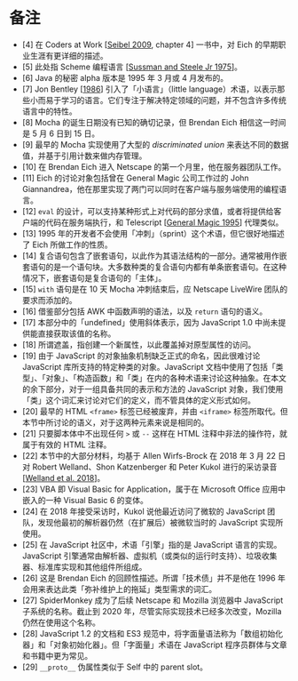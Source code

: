 # 备注

* <a id="4">[4]</a> 在 Coders at Work [[Seibel 2009](./references.md#codersatwork), chapter 4] 一书中，对 Eich 的早期职业生涯有更详细的描述。
* <a id="5">[5]</a> 此处指 Scheme 编程语言 [[Sussman and Steele Jr 1975](./references.md#Sussman75scheme:an)]。
* <a id="6">[6]</a> Java 的秘密 alpha 版本是 1995 年 3 月或 4 月发布的。
* <a id="7">[7]</a> Jon Bentley [[1986](./references.md#littlelangs)] 引入了「小语言」（little language）术语，以表示那些小而易于学习的语言。它们专注于解决特定领域的问题，并不包含许多传统语言中的特性。
* <a id="8">[8]</a> Mocha 的诞生日期没有已知的确切记录，但 Brendan Eich 相信这一时间是 5 月 6 日到 15 日。
* <a id="9">[9]</a> 最早的 Mocha 实现使用了大型的 *discriminated union* 来表达不同的数据值，并基于引用计数来做内存管理。
* <a id="10">[10]</a> 在 Brendan Eich 进入 Netscape 的第一个月里，他在服务器团队工作。
* <a id="11">[11]</a> Eich 的讨论对象包括曾在 General Magic 公司工作过的 John Giannandrea，他在那里实现了两门可以同时在客户端与服务端使用的编程语言。
* <a id="12">[12]</a> `eval` 的设计，可以支持某种形式上对代码的部分求值，或者将提供给客户端的代码在服务端执行，和 Telescript [[General Magic 1995](./references.md#telescript)] 代理类似。
* <a id="13">[13]</a> 1995 年的开发者不会使用「冲刺」（sprint）这个术语，但它很好地描述了 Eich 所做工作的性质。
* <a id="14">[14]</a> 复合语句包含了嵌套语句，以此作为其语法结构的一部分。通常被用作嵌套语句的是一个语句块。大多数种类的复合语句内都有单条嵌套语句。在这种情况下，嵌套语句是复合语句的「主体」。
* <a id="15">[15]</a> `with` 语句是在 10 天 Mocha 冲刺结束后，应 Netscape LiveWire 团队的要求而添加的。
* <a id="16">[16]</a> 借鉴部分包括 AWK 中函数声明的语法，以及 `return` 语句的语义。
* <a id="17">[17]</a> 本部分中的「undefined」使用斜体表示，因为 JavaScript 1.0 中尚未提供能直接获取该值的名称。
* <a id="18">[18]</a> 所谓遮盖，指创建一个新属性，以此覆盖掉对原型属性的访问。
* <a id="19">[19]</a> 由于 JavaScript 的对象抽象机制缺乏正式的命名，因此很难讨论 JavaScript 库所支持的特定种类的对象。JavaScript 文档中使用了包括「类型」、「对象」、「构造函数」和「类」在内的各种术语来讨论这种抽象。在本文的余下部分，对于一组具备共同的表示和方法的 JavaScript 对象，我们使用「类」这个词汇来讨论对它们的定义，而不管具体的定义形式如何。
* <a id="20">[20]</a> 最早的 HTML `<frame>` 标签已经被废弃，并由 `<iframe>` 标签所取代。但本节中所讨论的语义，对于这两种元素来说是相同的。
* <a id="21">[21]</a> 只要脚本体中不出现任何 `>` 或 `--` 这样在 HTML 注释中非法的操作符，就属于有效的 HTML 注释。
* <a id="22">[22]</a> 本节中的大部分材料，均基于 Allen Wirfs-Brock 在 2018 年 3 月 22 日对 Robert Welland、Shon Katzenberger 和 Peter Kukol 进行的采访录音 [[Welland et al. 2018](./references.md#jscript:interview)]。
* <a id="23">[23]</a> VBA 即 Visual Basic for Application，属于在 Microsoft Office 应用中嵌入的一种 Visual Basic 6 的变体。
* <a id="24">[24]</a> 在 2018 年接受采访时，Kukol 说他最近访问了微软的 JavaScript 团队，发现他最初的解析器仍然（在扩展后）被微软当时的 JavaScript 实现所使用。
* <a id="25">[25]</a> 在 JavaScript 社区中，术语「引擎」指的是 JavaScript 语言的实现。JavaScript 引擎通常由解析器、虚拟机（或类似的运行时支持）、垃圾收集器、标准库实现和其他组件所组成。
* <a id="26">[26]</a> 这是 Brendan Eich 的回顾性描述。所谓「技术债」并不是他在 1996 年会用来表达此类「弥补维护上的拖延」类型需求的词汇。
* <a id="27">[27]</a> SpiderMonkey 成为了后续 Netscape 和 Mozilla 浏览器中 JavaScript 子系统的名称。截止到 2020 年，尽管实际实现技术已经多次改变，Mozilla 仍然在使用这个名称。
* <a id="28">[28]</a> JavaScript 1.2 的文档和 ES3 规范中，将字面量语法称为「数组初始化器」和「对象初始化器」。但「字面量」术语在 JavaScript 程序员群体与文章和书籍中更为常见。
* <a id="29">[29]</a> `__proto__` 伪属性类似于 Self 中的 parent slot。
